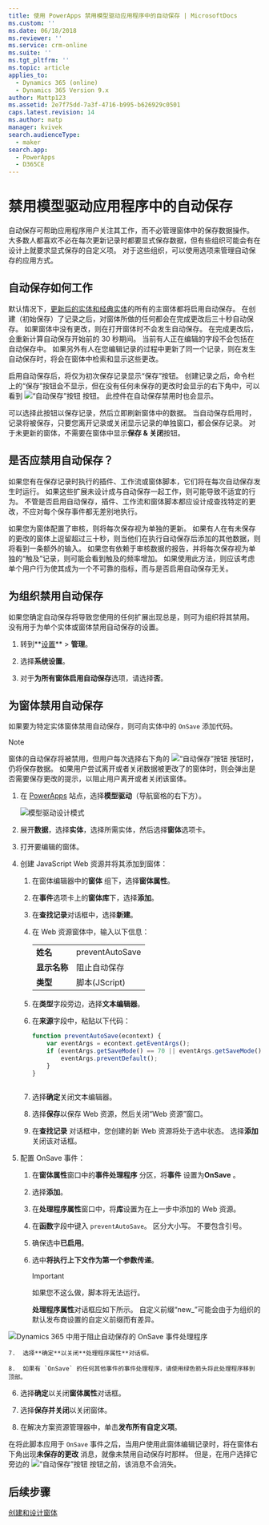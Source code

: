 ```yaml
---
title: 使用 PowerApps 禁用模型驱动应用程序中的自动保存 | MicrosoftDocs
ms.custom: ''
ms.date: 06/18/2018
ms.reviewer: ''
ms.service: crm-online
ms.suite: ''
ms.tgt_pltfrm: ''
ms.topic: article
applies_to:
  - Dynamics 365 (online)
  - Dynamics 365 Version 9.x
author: Mattp123
ms.assetid: 2e7f75dd-7a3f-4716-b995-b626929c0501
caps.latest.revision: 14
ms.author: matp
manager: kvivek
search.audienceType:
  - maker
search.app:
  - PowerApps
  - D365CE
---
```

# <a name="disable-auto-save-in-a-model-driven-app"></a>禁用模型驱动应用程序中的自动保存

自动保存可帮助应用程序用户关注其工作，而不必管理窗体中的保存数据操作。 大多数人都喜欢不必在每次更新记录时都要显式保存数据，但有些组织可能会有在设计上就要求显式保存的自定义项。 对于这些组织，可以使用选项来管理自动保存的应用方式。  
  
<a name="BKMK_HowAutoSaveWorks"></a>   

## <a name="how-auto-save-works"></a>自动保存如何工作  
 默认情况下，[更新后的实体和经典实体](create-design-forms.md#updated-versus-classic-entities)的所有的主窗体都将启用自动保存。 在创建（初始保存）了记录之后，对窗体所做的任何都会在完成更改后三十秒自动保存。 如果窗体中没有更改，则在打开窗体时不会发生自动保存。 在完成更改后，会重新计算自动保存开始前的 30 秒期间。 当前有人正在编辑的字段不会包括在自动保存中。 如果另外有人在您编辑记录的过程中更新了同一个记录，则在发生自动保存时，将会在窗体中检索和显示这些更改。  
  
 启用自动保存后，将仅为初次保存记录显示“保存”按钮。 创建记录之后，命令栏上的“保存”按钮会不显示，但在没有任何未保存的更改时会显示的右下角中，可以看到 ![“自动保存”按钮](media/auto-save-icon.png "“自动保存”按钮") 按钮。 此控件在自动保存禁用时也会显示。  
  
 可以选择此按钮以保存记录，然后立即刷新窗体中的数据。 当自动保存启用时，记录将被保存，只要您离开记录或关闭显示记录的单独窗口，都会保存记录。 对于未更新的窗体，不需要在窗体中显示**保存 & 关闭**按钮。  
  
<a name="BKMK_AutoSave"></a>   
## <a name="should-you-disable-auto-save"></a>是否应禁用自动保存？  
 如果您有在保存记录时执行的插件、工作流或窗体脚本，它们将在每次自动保存发生时运行。 如果这些扩展未设计成与自动保存一起工作，则可能导致不适宜的行为。 不管是否启用自动保存，插件、工作流和窗体脚本都应设计成查找特定的更改，不应对每个保存事件都无差别地执行。  
  
 如果您为窗体配置了审核，则将每次保存视为单独的更新。 如果有人在有未保存的更改的窗体上逗留超过三十秒，则当他们在执行自动保存后添加的其他数据，则将看到一条额外的输入。 如果您有依赖于审核数据的报告，并将每次保存视为单独的“触及”记录，则可能会看到触及的频率增加。 如果使用此方法，则应该考虑单个用户行为使其成为一个不可靠的指标，而与是否启用自动保存无关。  
  
<a name="BKMK_DisableAutoSaveOrg"></a>   
## <a name="disable-auto-save-for-the-organization"></a>为组织禁用自动保存  
 如果您确定自动保存将导致您使用的任何扩展出现总是，则可为组织将其禁用。 没有用于为单个实体或窗体禁用自动保存的设置。  
  
1. 转到**[设置](advanced-navigation.md#settings)** > **管理**。  
  
2.  选择**系统设置**。  
  
3.  对于**为所有窗体启用自动保存**选项，请选择**否**。  
  
<a name="BKMK_DisalbleAutoSaveForm"></a>   
## <a name="disable-auto-save-for-a-form"></a>为窗体禁用自动保存  
 如果要为特定实体窗体禁用自动保存，则可向实体中的 `OnSave` 添加代码。  
  
> [!NOTE]
>  窗体的自动保存将被禁用，但用户每次选择右下角的 ![“自动保存”按钮](media/auto-save-icon.png "“自动保存”按钮") 按钮时，仍将保存数据。 如果用户尝试离开或者关闭数据被更改了的窗体时，则会弹出是否需要保存更改的提示，以阻止用户离开或者关闭该窗体。  
  
1.  在 [PowerApps](https://web.powerapps.com/?utm_source=padocs&utm_medium=linkinadoc&utm_campaign=referralsfromdoc) 站点，选择**模型驱动**（导航窗格的右下方）。  

    ![模型驱动设计模式](../model-driven-apps/media/model-driven-switch.png)

2.  展开**数据**，选择**实体**，选择所需实体，然后选择**窗体**选项卡。  
  
3.  打开要编辑的窗体。  
  
4.  创建 JavaScript Web 资源并将其添加到窗体：  
  
    1.  在窗体编辑器中的**窗体** 组下，选择**窗体属性**。  
  
    2.  在**事件**选项卡上的**窗体库**下，选择**添加**。  
  
    3.  在**查找记录**对话框中，选择**新建**。  
  
    4.  在 Web 资源窗体中，输入以下信息：  
  
        |||  
        |-|-|  
        |**姓名**|preventAutoSave|  
        |**显示名称**|阻止自动保存|  
        |**类型**|脚本(JScript)|  
  
    5.  在**类型**字段旁边，选择**文本编辑器**。  
  
    6.  在**来源**字段中，粘贴以下代码：  
  
        ```javascript  
        function preventAutoSave(econtext) {  
            var eventArgs = econtext.getEventArgs();  
            if (eventArgs.getSaveMode() == 70 || eventArgs.getSaveMode() == 2) {  
                eventArgs.preventDefault();  
            }  
        }  
  
        ```  
  
    7.  选择**确定**关闭文本编辑器。  
  
    8.  选择**保存**以保存 Web 资源，然后关闭“Web 资源”窗口。  
  
    9. 在**查找记录** 对话框中，您创建的新 Web 资源将处于选中状态。 选择**添加**关闭该对话框。  
  
5.  配置 OnSave 事件：  
  
    1.  在**窗体属性**窗口中的**事件处理程序** 分区，将**事件** 设置为**OnSave** 。  
  
    2.  选择**添加**。  
  
    3.  在**处理程序属性**窗口中，将**库**设置为在上一步中添加的 Web 资源。  
  
    4.  在**函数**字段中键入 `preventAutoSave`。 区分大小写。 不要包含引号。  
  
    5.  确保选中**已启用**。  
  
    6.  选中**将执行上下文作为第一个参数传递**。  
  
        > [!IMPORTANT]
        >  如果您不这么做，脚本将无法运行。  
  
         **处理程序属性**对话框应如下所示。 自定义前缀“new_”可能会由于为组织的默认发布商设置的自定义前缀而有差异。  
  
 ![Dynamics 365 中用于阻止自动保存的 OnSave 事件处理程序](media/prevent-auto-save-script.png "Dynamics 365 中用于阻止自动保存的 OnSave 事件处理程序")  
  
    7.  选择**确定**以关闭**处理程序属性**对话框。  
  
    8.  如果有 `OnSave` 的任何其他事件的事件处理程序，请使用绿色箭头将此处理程序移到顶部。  
  
6. 选择**确定**以关闭**窗体属性**对话框。  
  
7. 选择**保存并关闭**以关闭窗体。  
  
8. 在解决方案资源管理器中，单击**发布所有自定义项**。  
  
 在将此脚本应用于 `OnSave` 事件之后，当用户使用此窗体编辑记录时，将在窗体右下角出现**未保存的更改** 消息，就像未禁用自动保存时那样。 但是，在用户选择它旁边的 ![“自动保存”按钮](media/auto-save-icon.png "“自动保存”按钮") 按钮之前，该消息不会消失。  
  
## <a name="next-steps"></a>后续步骤  
 [创建和设计窗体](create-design-forms.md)      

 
